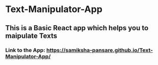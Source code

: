 # Text-Manipulator-App
## This is a Basic React app which helps you to maipulate Texts
### Link to the App: https://samiksha-pansare.github.io/Text-Manipulator-App/
